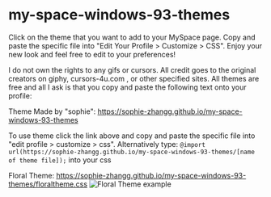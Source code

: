 # my-space-windows-93-themes

Click on the theme that you want to add to your MySpace page. Copy and paste the specific file into "Edit Your Profile > Customize > CSS". Enjoy your new look and feel free to edit to your preferences!

I do not own the rights to any gifs or cursors. All credit goes to the original creators on giphy, cursors-4u.com , or other specified sites. All themes are free and all I ask is that you copy and paste the following text onto your profile:

Theme Made by "sophie": https://sophie-zhangg.github.io/my-space-windows-93-themes

To use theme click the link above and copy and paste the specific file into "edit profile > customize > css". Alternatively type: `@import url(https://sophie-zhangg.github.io/my-space-windows-93-themes/[name of theme file]);` into your css 

Floral Theme: https://sophie-zhangg.github.io/my-space-windows-93-themes/floraltheme.css
![Floral Theme example](https://i.ibb.co/1GzZRyM/Screen-Shot-2020-12-07-at-7-57-11-PM.png)
